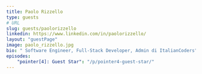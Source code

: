 ```yaml
---
title: Paolo Rizzello
type: guests
# URL
slug: guests/paolorizzello
linkedin: https://www.linkedin.com/in/paolorizzello/
layout: "guestPage"
image: paolo_rizzello.jpg
bio: " Software Engineer, Full-Stack Developer, Admin di ItalianCoders"
episodes: 
    "pointer[4]: Guest Star": "/p/pointer4-guest-star/"
---
```


